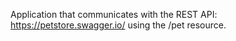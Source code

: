 Application that communicates with the REST API: https://petstore.swagger.io/ using the /pet resource.